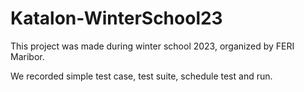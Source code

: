 # Katalon-WinterSchool23

This project was made during winter school 2023, organized by FERI Maribor.

We recorded simple test case, test suite, schedule test and run.
